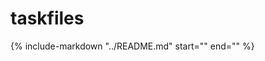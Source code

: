 # taskfiles

{%
   include-markdown "../README.md"
   start="<!--intro-start-->"
   end="<!--intro-end-->"
%}
